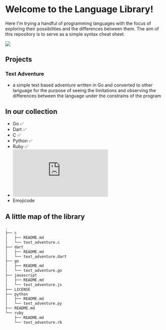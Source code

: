# Welcome to the Language Library!
Here I'm trying a handful of programming languages with the focus of exploring their possibilities and the differences between them. The aim of this repository is to serve as a simple syntax cheat sheet. 

![](https://media0.giphy.com/media/9DefTAr6NRRnV82U08/giphy.gif?cid=ecf05e47uzxf0uv0empgnj837yu66h7tsxnunqi95m5kyeai&rid=giphy.gif&ct=g)

## Projects
### Text Adventure
- a simple text based adventure written in Go and converted to other language for the purpose of seeing the limitations and observing the differences between the language under the constrains of the program

## In our collection
- Go ✅
- Dart ✅
- C ✅
- Python ✅
- Ruby ✅
- ![JavaScript](https://github.com/regexowl/exploring-languages/blob/main/javascript/index.html)
- Emojicode

## A little map of the library
```bash
.
├── c
│   ├── README.md
│   └── text_adventure.c
├── dart
│   ├── README.md
│   └── text_adventure.dart
├── go
│   ├── README.md
│   └── text_adventure.go
├── javascript
│   ├── README.md
│   └── text_adventure.js
├── LICENSE
├── python
│   ├── README.md
│   └── text_adventure.py
├── README.md
└── ruby
    ├── README.md
    └── text_adventure.rb

```
